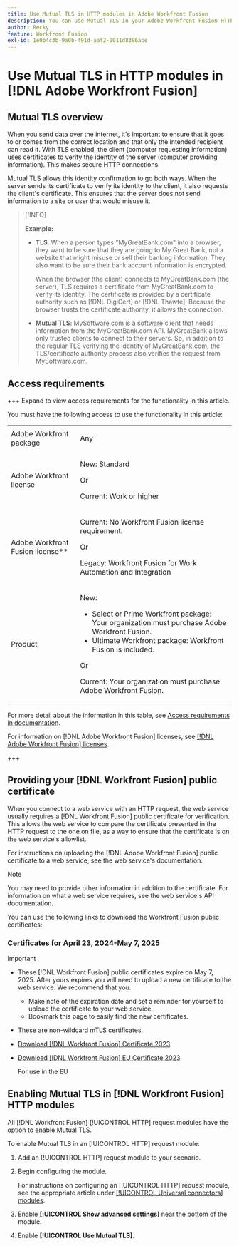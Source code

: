 ```yaml
---
title: Use Mutual TLS in HTTP modules in Adobe Workfront Fusion
description: You can use Mutual TLS in your Adobe Workfront Fusion HTTP modules, allowing both sides of the information transaction to verify the other's identity.
author: Becky
feature: Workfront Fusion
exl-id: 1e0b4c3b-9a0b-491d-aaf2-0011d8386abe
---
```

# Use Mutual TLS in HTTP modules in [!DNL Adobe Workfront Fusion]

## Mutual TLS overview

When you send data over the internet, it's important to ensure that it goes to or comes from the correct location and that only the intended recipient can read it. With TLS enabled, the client (computer requesting information) uses certificates to verify the identity of the server (computer providing information). This makes secure HTTP connections.

Mutual TLS allows this identity confirmation to go both ways. When the server sends its certificate to verify its identity to the client, it also requests the client's certificate. This ensures that the server does not send information to a site or user that would misuse it.

>[!INFO]
>
>**Example:**
>
>* **TLS**: When a person types "MyGreatBank.com" into a browser, they want to be sure that they are going to My Great Bank, not a website that might misuse or sell their banking information. They also want to be sure their bank account information is encrypted.
>
>   When the browser (the client) connects to MyGreatBank.com (the server), TLS requires a certificate from MyGreatBank.com to verify its identity. The certificate is provided by a certificate authority such as [!DNL DigiCert] or [!DNL Thawte]. Because the browser trusts the certificate authority, it allows the connection.
>
>* **Mutual TLS**: MySoftware.com is a software client that needs information from the MyGreatBank.com API. MyGreatBank allows only trusted clients to connect to their servers. So, in addition to the regular TLS verifying the identity of MyGreatBank.com, the TLS/certificate authority process also verifies the request from MySoftware.com.

## Access requirements

+++ Expand to view access requirements for the functionality in this article.

You must have the following access to use the functionality in this article:

<table style="table-layout:auto">
 <col> 
 <col> 
 <tbody> 
  <tr> 
   <td role="rowheader">Adobe Workfront package</td> 
   <td> <p>Any</p> </td> 
  </tr> 
  <tr data-mc-conditions=""> 
   <td role="rowheader">Adobe Workfront license</td> 
   <td> <p>New: Standard</p><p>Or</p><p>Current:  Work or higher</p> </td> 
  </tr> 
  <tr> 
   <td role="rowheader">Adobe Workfront Fusion license**</td> 
   <td>
   <p>Current: No Workfront Fusion license requirement.</p>
   <p>Or</p>
   <p>Legacy: Workfront Fusion for Work Automation and Integration </p>
   </td> 
  </tr> 
  <tr> 
   <td role="rowheader">Product</td> 
   <td>
   <p>New:</p> <ul><li>Select or Prime Workfront package: Your organization must purchase Adobe Workfront Fusion.</li><li>Ultimate Workfront package: Workfront Fusion is included.</li></ul>
   <p>Or</p>
   <p>Current: Your organization must purchase Adobe Workfront Fusion.</p>
   </td> 
  </tr>
 </tbody> 
</table>

For more detail about the information in this table, see [Access requirements in documentation](/help/workfront-fusion/references/licenses-and-roles/access-level-requirements-in-documentation.md).

For information on [!DNL Adobe Workfront Fusion] licenses, see [[!DNL Adobe Workfront Fusion] licenses](/help/workfront-fusion/set-up-and-manage-workfront-fusion/licensing-operations-overview/license-automation-vs-integration.md).

+++

## Providing your [!DNL Workfront Fusion] public certificate

When you connect to a web service with an HTTP request, the web service usually requires a [!DNL Workfront Fusion] public certificate for verification. This allows the web service to compare the certificate presented in the HTTP request to the one on file, as a way to ensure that the certificate is on the web service's allowlist.

For instructions on uploading the [!DNL Adobe Workfront Fusion] public certificate to a web service, see the web service's documentation.

>[!NOTE]
>
>You may need to provide other information in addition to the certificate. For information on what a web service requires, see the web service's API documentation.

You can use the following links to download the Workfront Fusion public certificates:

### Certificates for April 23, 2024-May 7, 2025

>[!IMPORTANT]
>
>* These [!DNL Workfront Fusion] public certificates expire on May 7, 2025. After yours expires you will need to upload a new certificate to the web service. We recommend that you:
>
>   * Make note of the expiration date and set a reminder for yourself to upload the certificate to your web service.
>   * Bookmark this page to easily find the new certificates.
>
>* These are non-wildcard mTLS certificates.

* [Download [!DNL Workfront Fusion] Certificate 2023](/help/workfront-fusion/references/apps-and-modules/universal-connectors/assets/fusion-prod-us-mtls-certificate.pem)
* [Download [!DNL Workfront Fusion] EU Certificate 2023](/help/workfront-fusion/references/apps-and-modules/universal-connectors/assets/fusion-prod-eu-mtls-certificate.pem)

   For use in the EU 


## Enabling Mutual TLS&nbsp;in [!DNL Workfront Fusion] HTTP modules

All [!DNL Workfront Fusion] [!UICONTROL HTTP] request modules have the option to enable Mutual TLS.

To enable Mutual TLS in an [!UICONTROL HTTP] request module:

1. Add an [!UICONTROL HTTP] request module to your scenario.
1. Begin configuring the module.

   For instructions on configuring an [!UICONTROL HTTP] request module, see the appropriate article under [[!UICONTROL Universal connectors] modules](/help/workfront-fusion/references/apps-and-modules/universal-connectors/http-modules-1.md).

1. Enable **[!UICONTROL Show advanced settings]** near the bottom of the module.
1. Enable **[!UICONTROL Use Mutual TLS]**.
